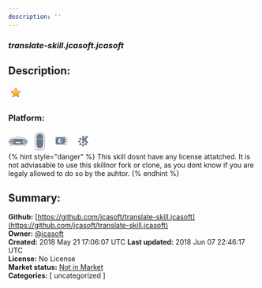 ```yaml
---
description: ''
---
```


### _translate-skill.jcasoft.jcasoft_  
## Description:  
  
  
![](../.gitbook/assets/star.png)  
  
### Platform:  
 ![Mark I](../.gitbook/assets/mark-1-icon.png)  ![Mark II](../.gitbook/assets/mark-2-icon.png)  ![Picroft](../.gitbook/assets/picroft-icon.png)  ![plasmoid](../.gitbook/assets/kde.png)   
{% hint style="danger" %}
This skill dosnt have any license attatched. It is not adviasable to use this skillnor fork or clone, as you dont know if you are legaly allowed to do so by the auhtor.
{% endhint %}
  
## Summary:  
**Github:** [https://github.com/jcasoft/translate-skill.jcasoft](https://github.com/jcasoft/translate-skill.jcasoft)  
**Owner:** [@jcasoft](https://github.com/jcasoft)  
**Created:** 2018 May 21 17:06:07 UTC  **Last updated:** 2018 Jun 07 22:46:17 UTC  
**License:** No License  
**Market status:** [Not in Market](https://market.mycroft.ai/skill/)  
**Categories:** [ uncategorized ]   
